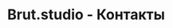 ---
title: Brut.studio - Контакты
description: Контакты архитектурного бюро BRUT. Адрес, телефон, схема проезда.
layout: generic
permalink: /contact

page_title: Контакты
---